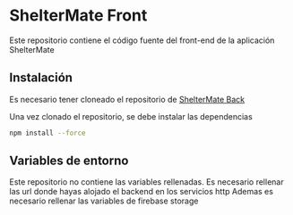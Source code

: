# ShelterMate Front

Este repositorio contiene el código fuente del front-end de la aplicación ShelterMate

## Instalación
Es necesario tener cloneado el repositorio de [ShelterMate Back]()

Una vez clonado el repositorio, se debe instalar las dependencias
```bash
npm install --force
```
## Variables de entorno
Este repositorio no contiene las variables rellenadas. Es necesario rellenar las url donde hayas alojado el backend en los servicios http
Ademas es necesario rellenar las variables de firebase storage
